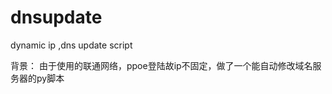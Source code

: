 dnsupdate
=========

dynamic ip ,dns update script


背景：
由于使用的联通网络，ppoe登陆故ip不固定，做了一个能自动修改域名服务器的py脚本
